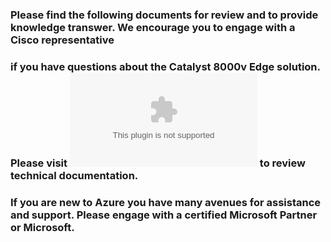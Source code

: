 ### Please find the following documents for review and to provide knowledge transwer. We encourage you to engage with a Cisco representative
### if you have questions about the Catalyst 8000v Edge solution. Please visit ![Cisco](www.cisco.com) to review technical documentation. 

### If you are new to Azure you have many avenues for assistance and support. Please engage with a certified Microsoft Partner or Microsoft.

